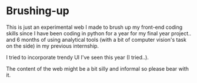 # Brushing-up

This is just an experimental web I made to brush up my front-end coding skills since I have been coding in python for a year for my final year project..
and 6 months of using analytical tools (with a bit of computer vision's task on the side) in my previous internship.

I tried to incorporate trendy UI I've seen this year (I tried..). 

The content of the web might be a bit silly and informal so please bear with it.
